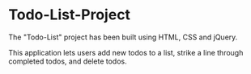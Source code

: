 # Todo-List-Project

The "Todo-List" project has been built using HTML, CSS and jQuery.

This application lets users add new todos to a list, strike a line through completed todos, and delete todos.
